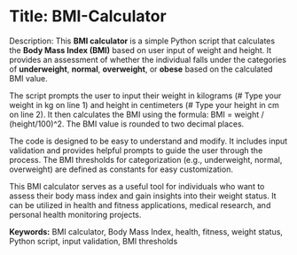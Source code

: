 # Title: BMI-Calculator


Description:
This **BMI calculator** is a simple Python script that calculates the **Body Mass Index (BMI)** based on user input of weight and height. It provides an assessment of whether the individual falls under the categories of **underweight**, **normal**, **overweight**, or **obese** based on the calculated BMI value.

The script prompts the user to input their weight in kilograms (# Type your weight in kg on line 1) and height in centimeters (# Type your height in cm on line 2). It then calculates the BMI using the formula: BMI = weight / (height/100)^2. The BMI value is rounded to two decimal places.

The code is designed to be easy to understand and modify. It includes input validation and provides helpful prompts to guide the user through the process. The BMI thresholds for categorization (e.g., underweight, normal, overweight) are defined as constants for easy customization.

This BMI calculator serves as a useful tool for individuals who want to assess their body mass index and gain insights into their weight status. It can be utilized in health and fitness applications, medical research, and personal health monitoring projects.

**Keywords:** BMI calculator, Body Mass Index, health, fitness, weight status, Python script, input validation, BMI thresholds

